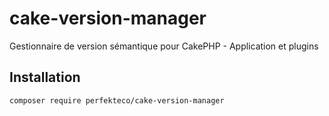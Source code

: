 # cake-version-manager
Gestionnaire de version sémantique pour CakePHP - Application et plugins

## Installation

```bash
composer require perfekteco/cake-version-manager
